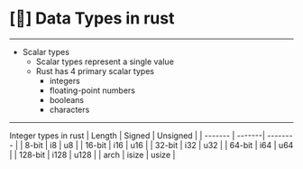 # [🦀] Data Types in rust 
-------------------------------------
- Scalar types
  - Scalar types represent a single value 
  - Rust has 4 primary scalar types
    - integers
    - floating-point numbers
    - booleans
    - characters
-------------------------------------      
Integer types in rust
|  Length | Signed | Unsigned |
| ------- | -------| -------- |
| 8-bit   |  i8    | u8       |
| 16-bit  |  i16   | u16      |
| 32-bit  |  i32   | u32      |
| 64-bit  |  i64   | u64      | 
| 128-bit |  i128  | u128     |
| arch    |  isize | usize    | 
